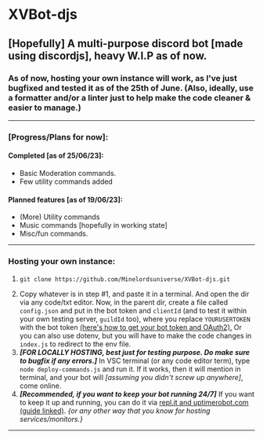 # XVBot-djs
## [Hopefully] A **multi-purpose discord bot** [made using discordjs], __heavy W.I.P__ as of now.  
### As of now, hosting your own instance  will work, as I've just bugfixed and tested it as of the 25th of June. (Also, ideally, use a formatter and/or a linter just to help make the code cleaner & easier to manage.)

---  

### [Progress/Plans for now]:
#### Completed [as of 25/06/23]:
- Basic Moderation commands.
- Few utility commands added
#### Planned features [as of 19/06/23]:
- (More) Utility commands
- Music commands [hopefully in working state]
- Misc/fun commands.  

---  

### Hosting your own instance:
1. ```
   git clone https://github.com/Minelordsuniverse/XVBot-djs.git
   ```  
2. Copy whatever is in step #1, and paste it in a terminal. And open the dir via any code/txt editor. Now, in the parent dir, create a file called `config.json` and put in the bot token and `clientId` (and to test it within your own testing server, `guildId` too), where you replace `YOURUSERTOKEN` with the bot token <a href="https://www.writebots.com/discord-bot-token/">(here's how to get your bot token and OAuth2).</a> Or you can also use dotenv, but you will have to make the code changes in `index.js` to redirect to the env file.  
3. ***[FOR LOCALLY HOSTING, __best just for testing purpose. Do make sure to bugfix if any errors.__]*** In VSC terminal (or any code editor term), type `node deploy-commands.js` and run it. If it works, then it will mention in terminal, and your bot will *[assuming you didn't screw up anywhere]*, come online.  
4. ***[Recommended, __if you want to keep your bot running 24/7__]*** If you want to keep it up and running, you can do it via <a href="https://replit.com/talk/ask/Hosting-a-Discord-bot-on-Repl/18608">repl.it and uptimerobot.com (guide linked)</a>. *{or any other way that you know for hosting services/monitors.}*  
---
